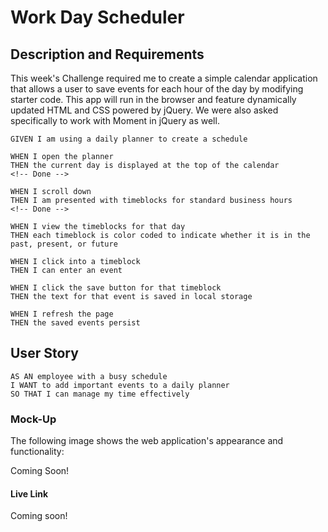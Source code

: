 # Work Day Scheduler

## Description and Requirements

This week's Challenge required me to create a simple calendar application that allows a user to save events for each hour of the day by modifying starter code. This app will run in the browser and feature dynamically updated HTML and CSS powered by jQuery. We were also asked specifically to work with Moment in jQuery as well. 

```
GIVEN I am using a daily planner to create a schedule

WHEN I open the planner
THEN the current day is displayed at the top of the calendar
<!-- Done -->

WHEN I scroll down
THEN I am presented with timeblocks for standard business hours
<!-- Done -->

WHEN I view the timeblocks for that day
THEN each timeblock is color coded to indicate whether it is in the past, present, or future

WHEN I click into a timeblock
THEN I can enter an event

WHEN I click the save button for that timeblock
THEN the text for that event is saved in local storage

WHEN I refresh the page
THEN the saved events persist

```

## User Story

```
AS AN employee with a busy schedule
I WANT to add important events to a daily planner
SO THAT I can manage my time effectively
```

### Mock-Up

The following image shows the web application's appearance and functionality:

Coming Soon!

#### Live Link

Coming soon!

